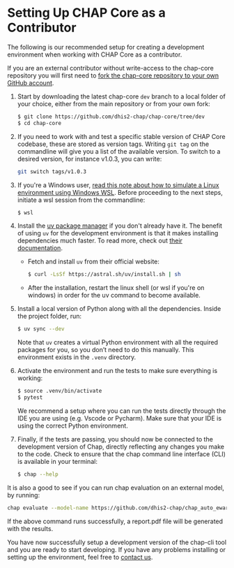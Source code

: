 # Setting Up CHAP Core as a Contributor

The following is our recommended setup for creating a development environment when working with CHAP Core as a contributor. 

If you are an external contributor without write-access to the chap-core repository you will first need to [fork the chap-core repository to your own GitHub account](https://docs.github.com/en/pull-requests/collaborating-with-pull-requests/working-with-forks/fork-a-repo?tool=webui). 

1. Start by downloading the latest chap-core `dev` branch to a local folder of your choice, either from the main repository or from your own fork: 

    ```bash
    $ git clone https://github.com/dhis2-chap/chap-core/tree/dev
    $ cd chap-core
    ```

2. If you need to work with and test a specific stable version of CHAP Core codebase, these are stored as version tags. Writing `git tag` on the commandline will give you a list of the available version. To switch to a desired version, for instance v1.0.3, you can write: 

    ```bash
    git switch tags/v1.0.3
    ```

3. If you're a Windows user, [read this note about how to simulate a Linux environment using Windows WSL](../contributor/windows_contributors). Before proceeding to the next steps, initiate a wsl session from the commandline: 

    ```bash
    $ wsl
    ```

4. Install the [uv package manager](https://docs.astral.sh/uv/getting-started/installation/) if you don't already have it. The benefit of using `uv` for the development environment is that it makes installing dependencies much faster. 
To read more, check out [their documentation](https://docs.astral.sh/uv/getting-started/).

    * Fetch and install `uv` from their official website: 

      ```bash
      $ curl -LsSf https://astral.sh/uv/install.sh | sh
      ```

    * After the installation, restart the linux shell (or wsl if you're on windows) in order for the uv command to become available. 

5. Install a local version of Python along with all the dependencies. Inside the project folder, run:

      ```bash
      $ uv sync --dev
      ```

    Note that `uv` creates a virtual Python environment with all the required packages for you, so you don’t need to do this manually. 
    This environment exists in the `.venv` directory. 

6. Activate the environment and run the tests to make sure everything is working:

      ```bash
      $ source .venv/bin/activate
      $ pytest
      ```

    We recommend a setup where you can run the tests directly through the IDE you are using (e.g. Vscode or Pycharm). 
    Make sure that your IDE is using the correct Python environment.

7. Finally, if the tests are passing, you should now be connected to the development version of Chap, directly reflecting 
any changes you make to the code. Check to ensure that the chap command line interface (CLI) is available in your terminal:

      ```bash
      $ chap --help
      ```

It is also a good to see if you can run chap evaluation on an external model, by running:

```bash
chap evaluate --model-name https://github.com/dhis2-chap/chap_auto_ewars --dataset-name ISIMIP_dengue_harmonized --dataset-country brazil
```

If the above command runs successfully, a report.pdf file will be generated with the results.

You have now successfully setup a development version of the chap-cli tool and you are ready to start developing. 
If you have any problems installing or setting up the environment, feel free to [contact us](https://github.com/dhis2-chap/chap-core/wiki>). 
